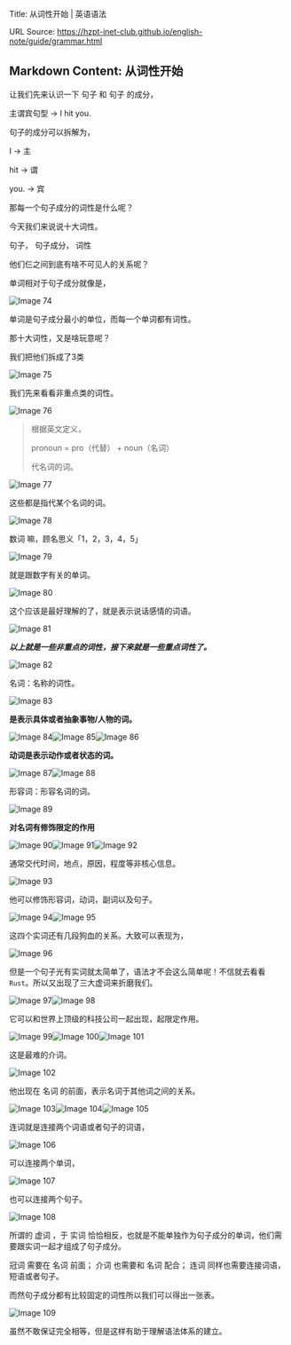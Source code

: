 Title: 从词性开始 | 英语语法

URL Source: https://hzpt-inet-club.github.io/english-note/guide/grammar.html

Markdown Content:
从词性开始
-----

让我们先来认识一下 句子 和 句子 的成分，

主谓宾句型 -\> I hit you.

句子的成分可以拆解为，

I -\> 主

hit -\> 谓

you. -\> 宾

那每一个句子成分的词性是什么呢？

今天我们来说说十大词性。

句子， 句子成分， 词性

他们仨之间到底有啥不可见人的关系呢？

单词相对于句子成分就像是，

![Image 74](https://hzpt-inet-club.github.io/english-note/grammar/1.png)

单词是句子成分最小的单位，而每一个单词都有词性。

那十大词性，又是啥玩意呢？

我们把他们拆成了3类

![Image 75](https://hzpt-inet-club.github.io/english-note/grammar/2.png)

我们先来看看非重点类的词性。

![Image 76](https://hzpt-inet-club.github.io/english-note/grammar/3.png)

> 根据英文定义，
> 
> pronoun = pro（代替） + noun（名词）
> 
> 代名词的词。

![Image 77](https://hzpt-inet-club.github.io/english-note/grammar/4.png)

这些都是指代某个名词的词。

![Image 78](https://hzpt-inet-club.github.io/english-note/grammar/5.png)

数词 嘛，顾名思义「1，2，3，4，5」

![Image 79](https://hzpt-inet-club.github.io/english-note/grammar/6.png)

就是跟数字有关的单词。

![Image 80](https://hzpt-inet-club.github.io/english-note/grammar/7.png)

这个应该是最好理解的了，就是表示说话感情的词语。

![Image 81](https://hzpt-inet-club.github.io/english-note/grammar/8.png)

_**以上就是一些非重点的词性，接下来就是一些重点词性了。**_

![Image 82](https://hzpt-inet-club.github.io/english-note/grammar/9.png)

名词：名称的词性。

![Image 83](https://hzpt-inet-club.github.io/english-note/grammar/10.png)

**是表示具体或者抽象事物/人物的词。**

![Image 84](https://hzpt-inet-club.github.io/english-note/grammar/11.png)![Image 85](https://hzpt-inet-club.github.io/english-note/grammar/12.png)![Image 86](https://hzpt-inet-club.github.io/english-note/grammar/13.png)

**动词是表示动作或者状态的词。**

![Image 87](https://hzpt-inet-club.github.io/english-note/grammar/14.png)![Image 88](https://hzpt-inet-club.github.io/english-note/grammar/15.png)

形容词：形容名词的词。

![Image 89](https://hzpt-inet-club.github.io/english-note/grammar/16.png)

**对名词有修饰限定的作用**

![Image 90](https://hzpt-inet-club.github.io/english-note/grammar/17.png)![Image 91](https://hzpt-inet-club.github.io/english-note/grammar/18.png)![Image 92](https://hzpt-inet-club.github.io/english-note/grammar/19.png)

通常交代时间，地点，原因，程度等非核心信息。

![Image 93](https://hzpt-inet-club.github.io/english-note/grammar/20.png)

他可以修饰形容词，动词，副词以及句子。

![Image 94](https://hzpt-inet-club.github.io/english-note/grammar/21.png)![Image 95](https://hzpt-inet-club.github.io/english-note/grammar/22.png)

这四个实词还有几段狗血的关系。大致可以表现为，

![Image 96](https://hzpt-inet-club.github.io/english-note/grammar/23.png)

但是一个句子光有实词就太简单了，语法才不会这么简单呢！不信就去看看`Rust`。所以又出现了三大虚词来折磨我们。

![Image 97](https://hzpt-inet-club.github.io/english-note/grammar/24.png)![Image 98](https://hzpt-inet-club.github.io/english-note/grammar/25.png)

它可以和世界上顶级的科技公司一起出现，起限定作用。

![Image 99](https://hzpt-inet-club.github.io/english-note/grammar/26.png)![Image 100](https://hzpt-inet-club.github.io/english-note/grammar/27.png)![Image 101](https://hzpt-inet-club.github.io/english-note/grammar/28.png)

这是最难的介词。

![Image 102](https://hzpt-inet-club.github.io/english-note/grammar/29.png)

他出现在 名词 的前面，表示名词于其他词之间的关系。

![Image 103](https://hzpt-inet-club.github.io/english-note/grammar/30.png)![Image 104](https://hzpt-inet-club.github.io/english-note/grammar/31.png)![Image 105](https://hzpt-inet-club.github.io/english-note/grammar/32.png)

连词就是连接两个词语或者句子的词语，

![Image 106](https://hzpt-inet-club.github.io/english-note/grammar/33.png)

可以连接两个单词，

![Image 107](https://hzpt-inet-club.github.io/english-note/grammar/34.png)

也可以连接两个句子。

![Image 108](https://hzpt-inet-club.github.io/english-note/grammar/35.png)

所谓的 虚词 ，于 实词 恰恰相反，也就是不能单独作为句子成分的单词，他们需要跟实词一起才组成了句子成分。

冠词 需要在 名词 前面； 介词 也需要和 名词 配合； 连词 同样也需要连接词语，短语或者句子。

而然句子成分都有比较固定的词性所以我们可以得出一张表。

![Image 109](https://hzpt-inet-club.github.io/english-note/grammar/36.png)

虽然不敢保证完全相等，但是这样有助于理解语法体系的建立。
